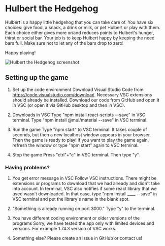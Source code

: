 # Hulbert the Hedgehog

Hulbert is a happy little hedgehog that you can take care of. You have six choices: give food, a snack, a drink or milk, or pet Hulbert or play with them. Each choice either gives more or/and reduces points to Hulbert's hunger, thirst or social bar. Your job is to keep Hulbert happy by keeping the need bars full. Make sure not to let any of the bars drop to zero!

Happy playing!

![Hulbert the Hedgehog screenshot](../images/screenshot.png)

## Setting up the game

1. Set up the code environment
Download Visual Studio Code from https://code.visualstudio.com/download. Necessary VSC extensions should already be installed. Download our code from GitHub and open it in VSC (or open it via GitHub desktop and then in VSC).

2. Downloads in VSC
Type "npm install react-scripts --save" in VSC terminal. Type "npm install @mui/material --save" in VSC terminal.

3. Run the game
Type "npm start" to VSC terminal. It takes couple of seconds, but then a new localhost window appears in your browser. Then the game is ready to play! if you want to play the game again, refresh the window or type "npm start" again to VSC terminal.

4. Stop the game
Press "ctrl"+"c" in VSC terminal. Then type "y".

### Having problems?

1. You get error message in VSC
Follow VSC instructions. There might be extensions or programs to download that we had already and didn't take into account. In terminal, VSC also notifies if some react library that we used wasn't downloaded. In that case, type "npm install ____ --save" in VSC terminal and put the library's name in the blank spot.

2. "Something is already running on port 3000."
Type "y" to the terminal. 

3. You have different coding environment or older versions of the programs
Sorry, we have tested the app only with limited devices and versions. For example 1.74.3 version of VSC works.

4. Something else?
Please create an issue in GitHub or contact us!

